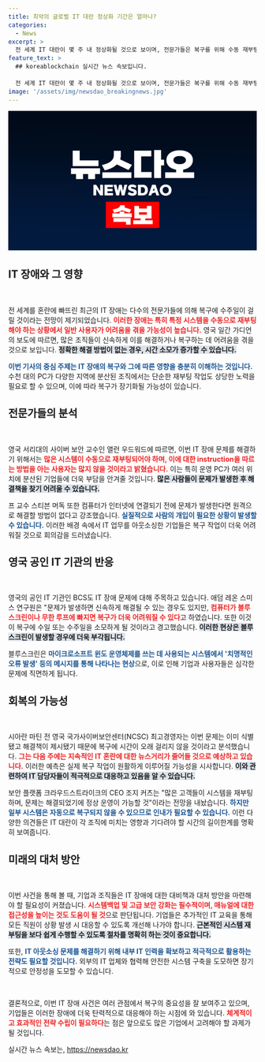 ```yaml
---
title: 최악의 글로벌 IT 대란 정상화 기간은 얼마나?
categories:
  - News
excerpt: >
  전 세계 IT 대란이 몇 주 내 정상화될 것으로 보이며, 전문가들은 복구를 위해 수동 재부팅의 어려움과 인력 부족 문제를 지적했습니다. 그러나 문제 해결의 실마리는 잡혔고, 마이크로소프트와 크라우드스트라이크는 긴밀히 협력 중입니다. 지금이 바로 클릭할 때!
feature_text: >
  ## koreablockchain 실시간 뉴스 속보입니다.

  전 세계 IT 대란이 몇 주 내 정상화될 것으로 보이며, 전문가들은 복구를 위해 수동 재부팅의 어려움과 인력 부족 문제를 지적했습니다. 그러나 문제 해결의 실마리는 잡혔고, 마이크로소프트와 크라우드스트라이크는 긴밀히 협력 중입니다. 지금이 바로 클릭할 때!
image: '/assets/img/newsdao_breakingnews.jpg'
---
```


<p><img src="/assets/img/newsdao_breakingnews.jpg" alt="koreablockchain 속보" /></p>

<h2 data-ke-size="size26">IT 장애와 그 영향</h2>

<p data-ke-size="size16">&nbsp;</p>

<p>전 세계를 혼란에 빠뜨린 최근의 IT 장애는 다수의 전문가들에 의해 복구에 수주일이 걸릴 것이라는 전망이 제기되었습니다. <b><span style="color: #ee2323;">이러한 장애는 특히 특정 시스템을 수동으로 재부팅해야 하는 상황에서 일반 사용자가 어려움을 겪을 가능성이 높습니다.</span></b> 영국 일간 가디언의 보도에 따르면, 많은 조직들이 신속하게 이를 해결하거나 복구하는 데 어려움을 겪을 것으로 보입니다. <b><span style="background-color: #21538527;">정확한 해결 방법이 없는 경우, 시간 소모가 증가할 수 있습니다.</span></b> </p>

<p><b><span style="color: #1a5490;">이번 기사의 중심 주제는 IT 장애의 복구와 그에 따른 영향을 충분히 이해하는 것입니다.</span></b> 수천 대의 PC가 다양한 지역에 분산된 조직에서는 단순한 재부팅 작업도 상당한 노력을 필요로 할 수 있으며, 이에 따라 복구가 장기화될 가능성이 있습니다. </p>

<h2 data-ke-size="size26">전문가들의 분석</h2>

<p data-ke-size="size16">&nbsp;</p>

<p>영국 서리대의 사이버 보안 교수인 앨런 우드워드에 따르면, 이번 IT 장애 문제를 해결하기 위해서는 <b><span style="color: #ee2323;">많은 시스템이 수동으로 재부팅되어야 하며, 이에 대한 instruction을 따르는 방법을 아는 사용자는 많지 않을 것이라고 밝혔습니다.</span></b> 이는 특히 운영 PC가 여러 위치에 분산된 기업들에 더욱 부담을 안겨줄 것입니다. <b><span style="background-color: #21538527;">많은 사람들이 문제가 발생한 후 해결책을 찾기 어려울 수 있습니다.</span></b> </p>

<p>프 교수 스티븐 머독 또한 컴퓨터가 인터넷에 연결되기 전에 문제가 발생한다면 원격으로 해결할 방법이 없다고 강조했습니다. <b><span style="color: #1a5490;">실질적으로 사람의 개입이 필요한 상황이 발생할 수 있습니다.</span></b> 이러한 배경 속에서 IT 업무를 아웃소싱한 기업들은 복구 작업이 더욱 어려워질 것으로 회의감을 드러냈습니다.</p>

<h2 data-ke-size="size26">영국 공인 IT 기관의 반응</h2>

<p data-ke-size="size16">&nbsp;</p>

<p>영국의 공인 IT 기관인 BCS도 IT 장애 문제에 대해 주목하고 있습니다. 애덤 레온 스미스 연구원은 "문제가 발생하면 신속하게 해결될 수 있는 경우도 있지만, <b><span style="color: #ee2323;">컴퓨터가 블루스크린이나 무한 루프에 빠지면 복구가 더욱 어려워질 수 있다</span></b>고 하였습니다. 또한 이것이 복구에 수일 또는 수주일을 소모하게 될 것이라고 경고했습니다. <b><span style="background-color: #21538527;">이러한 현상은 블루스크린이 발생할 경우에 더욱 부각됩니다.</span></b> </p>

<p>블루스크린은 <b><span style="color: #1a5490;">마이크로소프트 윈도 운영체제를 쓰는 데 사용되는 시스템에서 '치명적인 오류 발생' 등의 메시지를 통해 나타나는 현상</span></b>으로, 이로 인해 기업과 사용자들은 심각한 문제에 직면하게 됩니다.</p>

<h2 data-ke-size="size26">회복의 가능성</h2>

<p data-ke-size="size16">&nbsp;</p>

<p>시아란 마틴 전 영국 국가사이버보안센터(NCSC) 최고경영자는 이번 문제는 이미 식별됐고 해결책이 제시됐기 때문에 복구에 시간이 오래 걸리지 않을 것이라고 분석했습니다. <b><span style="color: #ee2323;">그는 다음 주에는 지속적인 IT 혼란에 대한 뉴스거리가 줄어들 것으로 예상하고 있습니다.</span></b> 이러한 예측은 실제 복구 작업이 원활하게 이루어질 가능성을 시사합니다. <b><span style="background-color: #21538527;">이와 관련하여 IT 담당자들이 적극적으로 대응하고 있음을 알 수 있습니다.</span></b> </p>

<p>보안 플랫폼 크라우드스트라이크의 CEO 조지 커츠는 "많은 고객들이 시스템을 재부팅하며, 문제는 해결되었기에 정상 운영이 가능할 것"이라는 전망을 내놨습니다. <b><span style="color: #1a5490;">하지만 일부 시스템은 자동으로 복구되지 않을 수 있으므로 인내가 필요할 수 있습니다.</span></b> 이런 다양한 의견들은 IT 대란이 각 조직에 미치는 영향과 기다려야 할 시간의 길이한계를 명확히 보여줍니다. </p>

<h2 data-ke-size="size26">미래의 대처 방안</h2>

<p data-ke-size="size16">&nbsp;</p>

<p>이번 사건을 통해 볼 때, 기업과 조직들은 IT 장애에 대한 대비책과 대처 방안을 마련해야 할 필요성이 커졌습니다. <b><span style="color: #ee2323;">시스템백업 및 고급 보안 강화는 필수적이며, 매뉴얼에 대한 접근성을 높이는 것도 도움이 될 것</span></b>으로 판단됩니다. 기업들은 추가적인 IT 교육을 통해 모든 직원이 상황 발생 시 대응할 수 있도록 개선해 나가야 합니다. <b><span style="background-color: #21538527;">근본적인 시스템 재부팅을 보다 쉽게 수행할 수 있도록 절차를 명확히 하는 것이 중요합니다.</span></b> </p>

<p>또한, <b><span style="color: #1a5490;">IT 아웃소싱 문제를 해결하기 위해 내부 IT 인력을 확보하고 적극적으로 활용하는 전략도 필요할 것입니다.</span></b> 외부의 IT 업체와 협력해 안전한 시스템 구축을 도모하면 장기적으로 안정성을 도모할 수 있습니다.</p>

<p data-ke-size="size16">&nbsp;</p>

<p>결론적으로, 이번 IT 장애 사건은 여러 관점에서 복구의 중요성을 잘 보여주고 있으며, 기업들은 이러한 장애에 더욱 탄력적으로 대응해야 하는 시점에 와 있습니다. <b><span style="color: #ee2323;">체계적이고 효과적인 전략 수립이 필요하다</span></b>는 점은 앞으로도 많은 기업에서 고려해야 할 과제가 될 것입니다. </p>
실시간 뉴스 속보는, <a href="https://newsdao.kr" rel="dofollow">https://newsdao.kr</a>


